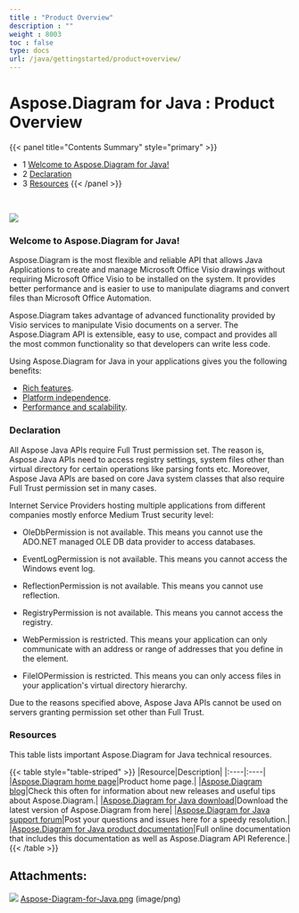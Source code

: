 ```yaml
---
title : "Product Overview" 
description : "" 
weight : 8003 
toc : false
type: docs
url: /java/gettingstarted/product+overview/
---
```


# Aspose.Diagram for Java : Product Overview


{{< panel title="Contents Summary" style="primary" >}}
*   1 [Welcome to Aspose.Diagram for Java!](#welcome-to-aspose.diagram-for-java!)
*   2 [Declaration](#declaration)
*   3 [Resources](#resources)
{{< /panel >}}
 

 

![](https://docs2.aspose.com/diagram/java/attachments/18612664/18808863.png)

### Welcome to Aspose.Diagram for Java!

Aspose.Diagram is the most flexible and reliable API that allows Java Applications to create and manage Microsoft Office Visio drawings without requiring Microsoft Office Visio to be installed on the system. It provides better performance and is easier to use to manipulate diagrams and convert files than Microsoft Office Automation.

Aspose.Diagram takes advantage of advanced functionality provided by Visio services to manipulate Visio documents on a server. The Aspose.Diagram API is extensible, easy to use, compact and provides all the most common functionality so that developers can write less code.

Using Aspose.Diagram for Java in your applications gives you the following benefits:

*   [Rich features](https://docs2.aspose.com/diagram/java/gettingstarted/product+overview).
*   [Platform independence](https://docs2.aspose.com/diagram/java/gettingstarted/product+overview).
*   [Performance and scalability](https://docs2.aspose.com/diagram/java/gettingstarted/product+overview).

### Declaration

All Aspose Java APIs require Full Trust permission set. The reason is, Aspose Java APIs need to access registry settings, system files other than virtual directory for certain operations like parsing fonts etc. Moreover, Aspose Java APIs are based on core Java system classes that also require Full Trust permission set in many cases.

Internet Service Providers hosting multiple applications from different companies mostly enforce Medium Trust security level:

*   OleDbPermission is not available. This means you cannot use the ADO.NET managed OLE DB data provider to access databases.

*   EventLogPermission is not available. This means you cannot access the Windows event log.

*   ReflectionPermission is not available. This means you cannot use reflection.

*   RegistryPermission is not available. This means you cannot access the registry.

*   WebPermission is restricted. This means your application can only communicate with an address or range of addresses that you define in the <trust> element.

*   FileIOPermission is restricted. This means you can only access files in your application's virtual directory hierarchy.

Due to the reasons specified above, Aspose Java APIs cannot be used on servers granting permission set other than Full Trust.

### Resources

This table lists important Aspose.Diagram for Java technical resources.

{{< table style="table-striped" >}}
|Resource|Description|
|:----|:----|
|[Aspose.Diagram home page](https://products.aspose.com/diagram/java)|Product home page.|
|[Aspose.Diagram blog](https://blog.aspose.com/category/aspose-products/aspose-diagram-product-family/)|Check this often for information about new releases and useful tips about Aspose.Diagram.|
|[Aspose.Diagram for Java download](https://repository.aspose.com/repo/com/aspose/aspose-diagram/)|Download the latest version of Aspose.Diagram from here|
|[Aspose.Diagram for Java support forum](https://forum.aspose.com/c/diagram)|Post your questions and issues here for a speedy resolution.|
|[Aspose.Diagram for Java product documentation](https://docs2.aspose.com/diagram/java/)|Full online documentation that includes this documentation as well as Aspose.Diagram API Reference.|
{{< /table >}}

## Attachments:

![](https://docs2.aspose.com/diagram/java/images/icons/bullet_blue.gif) [Aspose-Diagram-for-Java.png](https://docs2.aspose.com/diagram/java/attachments/18612664/18808863.png) (image/png)  

